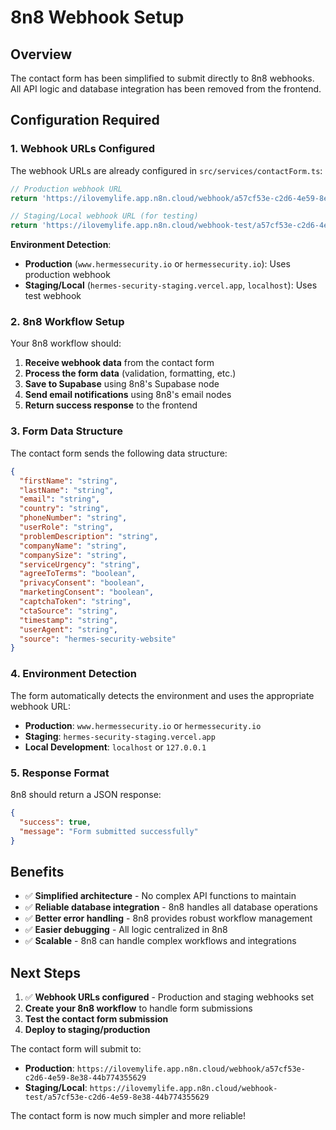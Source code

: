 # 8n8 Webhook Setup

## Overview

The contact form has been simplified to submit directly to 8n8 webhooks. All API logic and database integration has been removed from the frontend.

## Configuration Required

### 1. Webhook URLs Configured

The webhook URLs are already configured in `src/services/contactForm.ts`:

```typescript
// Production webhook URL
return 'https://ilovemylife.app.n8n.cloud/webhook/a57cf53e-c2d6-4e59-8e38-44b774355629';

// Staging/Local webhook URL (for testing)
return 'https://ilovemylife.app.n8n.cloud/webhook-test/a57cf53e-c2d6-4e59-8e38-44b774355629';
```

**Environment Detection**:
- **Production** (`www.hermessecurity.io` or `hermessecurity.io`): Uses production webhook
- **Staging/Local** (`hermes-security-staging.vercel.app`, `localhost`): Uses test webhook

### 2. 8n8 Workflow Setup

Your 8n8 workflow should:

1. **Receive webhook data** from the contact form
2. **Process the form data** (validation, formatting, etc.)
3. **Save to Supabase** using 8n8's Supabase node
4. **Send email notifications** using 8n8's email nodes
5. **Return success response** to the frontend

### 3. Form Data Structure

The contact form sends the following data structure:

```json
{
  "firstName": "string",
  "lastName": "string", 
  "email": "string",
  "country": "string",
  "phoneNumber": "string",
  "userRole": "string",
  "problemDescription": "string",
  "companyName": "string",
  "companySize": "string", 
  "serviceUrgency": "string",
  "agreeToTerms": "boolean",
  "privacyConsent": "boolean",
  "marketingConsent": "boolean",
  "captchaToken": "string",
  "ctaSource": "string",
  "timestamp": "string",
  "userAgent": "string",
  "source": "hermes-security-website"
}
```

### 4. Environment Detection

The form automatically detects the environment and uses the appropriate webhook URL:

- **Production**: `www.hermessecurity.io` or `hermessecurity.io`
- **Staging**: `hermes-security-staging.vercel.app`
- **Local Development**: `localhost` or `127.0.0.1`

### 5. Response Format

8n8 should return a JSON response:

```json
{
  "success": true,
  "message": "Form submitted successfully"
}
```

## Benefits

- ✅ **Simplified architecture** - No complex API functions to maintain
- ✅ **Reliable database integration** - 8n8 handles all database operations
- ✅ **Better error handling** - 8n8 provides robust workflow management
- ✅ **Easier debugging** - All logic centralized in 8n8
- ✅ **Scalable** - 8n8 can handle complex workflows and integrations

## Next Steps

1. ✅ **Webhook URLs configured** - Production and staging webhooks set
2. **Create your 8n8 workflow** to handle form submissions
3. **Test the contact form submission** 
4. **Deploy to staging/production**

The contact form will submit to:
- **Production**: `https://ilovemylife.app.n8n.cloud/webhook/a57cf53e-c2d6-4e59-8e38-44b774355629`
- **Staging/Local**: `https://ilovemylife.app.n8n.cloud/webhook-test/a57cf53e-c2d6-4e59-8e38-44b774355629`

The contact form is now much simpler and more reliable!

